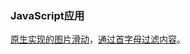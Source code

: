 ### JavaScript应用
[原生实现的图片滑动]( http://willlin.cn/WebDevelop/JavaScript/slideImage/index.html)，[通过首字母过滤内容](  http://willlin.cn/WebDevelop/JavaScript/FilterList/index.html)。



